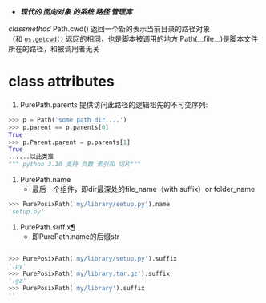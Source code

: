 - **_现代的 面向对象 的系统 路径 管理库_**

*classmethod* Path.cwd()[](https://docs.python.org/zh-cn/3/library/pathlib.html#pathlib.Path.cwd "永久链接至目标")
返回一个新的表示当前目录的路径对象（和 [`os.getcwd()`](https://docs.python.org/zh-cn/3/library/os.html#os.getcwd "os.getcwd") 返回的相同，也是脚本被调用的地方
Path(\_\_file\_\_)是脚本文件所在的路径，和被调用者无关

# class attributes

1. PurePath.parents[](https://docs.python.org/zh-cn/3/library/pathlib.html#pathlib.PurePath.parents "永久链接至目标")
   提供访问此路径的逻辑祖先的不可变序列:

```python
>>> p = Path('some path dir....')
>>> p.parent == p.parents[0]
True
>>> p.Parent.parent = p.parents[1]
True
......以此类推
""" python 3.10 支持 负数 索引和 切片"""
```

1. PurePath.name
   - 最后一个组件，即dir最深处的file_name（with suffix）or folder_name

```python
>>> PurePosixPath('my/library/setup.py').name
'setup.py'
```

1. PurePath.suffix[¶](https://docs.python.org/zh-cn/3/library/pathlib.html#pathlib.PurePath.suffix "永久链接至目标")
   - 即PurePath.name的后缀str

```python

>>> PurePosixPath('my/library/setup.py').suffix
'.py'
>>> PurePosixPath('my/library.tar.gz').suffix
'.gz'
>>> PurePosixPath('my/library').suffix
''
```
